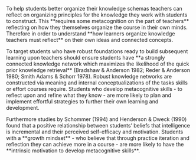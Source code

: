<p><span style=font-weight: 400;>To help students better organize their knowledge schemas teachers can reflect on organizing principles for the knowledge they work with students to construct. This </span>**requires some metacognition on the part of teachers**<span style=font-weight: 400;> reflecting on how they themselves organize the course in their own minds. Therefore in order to understand </span>**how learners organize knowledge teachers must reflect**<span style=font-weight: 400;> on their own ideas and connected concepts.</span></p>

<p><span style=font-weight: 400;>To target students who have robust foundations ready to build subsequent learning upon teachers should ensure students have </span>**a strongly connected knowledge network which maximizes the likelihood of the quick prior knowledge retrieval**<span style=font-weight: 400;> (Bradshaw &amp; Anderson 1982; Reder &amp; Anderson 1980; Smith Adams &amp; Schorr 1978). Robust knowledge networks are constructed via meaning and internal conceptualizations of the tasks skills or effort courses require. Students who develop metacognitive skills - to reflect upon and refine what they know - are more likely to plan and implement effortful strategies to further their own learning and development.</span></p>

<p><span style=font-weight: 400;>Furthermore studies by Schommer (1994) and Henderson &amp; Dweck (1990) found that a positive relationship between students’ beliefs that intelligence is incremental and their perceived self-efficacy and motivation. Students with a </span>**growth mindset**<span style=font-weight: 400;> - who believe that through practice iteration and reflection they can achieve more in a course - are more likely to have the </span>**intrinsic motivation to develop metacognitive skills**<span style=font-weight: 400;>.</span></p>